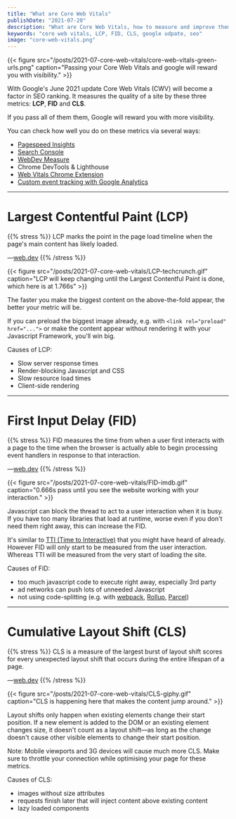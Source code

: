 ```yaml
---
title: "What are Core Web Vitals"
publishDate: "2021-07-20"
description: "What are Core Web Vitals, how to measure and improve them."
keywords: "core web vitals, LCP, FID, CLS, google udpate, seo"
image: "core-web-vitals.png"
---
```


{{< figure src="/posts/2021-07-core-web-vitals/core-web-vitals-green-urls.png" caption="Passing your Core Web Vitals and google will reward you with visibility." >}}

With Google's June 2021 update Core Web Vitals (CWV) will become a factor in SEO ranking.
It measures the quality of a site by these three metrics: **LCP**, **FID** and **CLS**.

If you pass all of them them, Google will reward you with more visibility.

You can check how well you do on these metrics via several ways:
- [Pagespeed Insights](https://developers.google.com/speed/pagespeed/insights/)
- [Search Console](https://search.google.com/)
- [WebDev Measure](https://web.dev/measure/)
- Chrome DevTools & Lighthouse
- [Web Vitals Chrome Extension](https://chrome.google.com/webstore/detail/web-vitals/ahfhijdlegdabablpippeagghigmibma?hl=en)
- [Custom event tracking with Google Analytics](https://github.com/GoogleChrome/web-vitals#send-the-results-to-google-analytics)

---

# Largest Contentful Paint (LCP)

{{% stress %}}
LCP marks the point in the page load timeline when the page's main content has likely loaded.

—[web.dev](https://web.dev/lcp/)
{{% /stress %}}

{{< figure src="/posts/2021-07-core-web-vitals/LCP-techcrunch.gif" caption="LCP will keep changing until the Largest Contentful Paint is done, which here is at 1.766s" >}}

The faster you make the biggest content on the above-the-fold appear, the better your metric will be. 

If you can preload the biggest image already, e.g. with `<link rel="preload" href="...">` or make the content appear without rendering it with your Javascript Framework, you'll win big.

Causes of LCP:
- Slow server response times
- Render-blocking Javascript and CSS
- Slow resource load times
- Client-side rendering

---

# First Input Delay (FID)

{{% stress %}}
FID measures the time from when a user first interacts with a page to the time when the browser is actually able to begin processing event handlers in response to that interaction.

—[web.dev](https://web.dev/fid/)
{{% /stress %}}

{{< figure src="/posts/2021-07-core-web-vitals/FID-imdb.gif" caption="0.666s pass until you see the website working with your interaction." >}}


Javascript can block the thread to act to a user interaction when it is busy. If you have too many libraries that load at runtime, worse even if you don't need them right away, this can increase the FID.

It's similar to [TTI (Time to Interactive)](https://web.dev/tti/) that you might have heard of already. However FID will only start to be measured from the user interaction. Whereas TTI will be measured from the very start of loading the site.

Causes of FID:
- too much javascript code to execute right away, especially 3rd party
- ad networks can push lots of unneeded Javascript
- not using code-splitting (e.g. with [webpack](https://webpack.js.org/guides/code-splitting/), [Rollup](https://rollupjs.org/guide/en/#code-splitting), [Parcel](https://parceljs.org/code_splitting.html))

---

# Cumulative Layout Shift (CLS)

{{% stress %}}
CLS is a measure of the largest burst of layout shift scores for every unexpected layout shift that occurs during the entire lifespan of a page.

—[web.dev](https://web.dev/cls/)
{{% /stress %}}

{{< figure src="/posts/2021-07-core-web-vitals/CLS-giphy.gif" caption="CLS is happening here that makes the content jump around." >}}

Layout shifts only happen when existing elements change their start position. If a new element is added to the DOM or an existing element changes size, it doesn't count as a layout shift—as long as the change doesn't cause other visible elements to change their start position.

Note: Mobile viewports and 3G devices will cause much more CLS. Make sure to throttle your connection while optimising your page for these metrics.

Causes of CLS:
- images without size attributes
- requests finish later that will inject content above existing content
- lazy loaded components